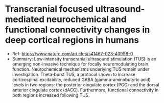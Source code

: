 <h1 id="transcranial-focused-ultrasound-mediated-neurochemical-and-functional-connectivity-changes-in-deep-cortical-regions-in-humans"><strong>Transcranial focused ultrasound-mediated neurochemical and functional connectivity changes in deep cortical regions in humans</strong></h1>
<ul>
<li>Ref: <a href="https://www.nature.com/articles/s41467-023-40998-0">https://www.nature.com/articles/s41467-023-40998-0</a></li>
<li>Summary: Low-intensity transcranial ultrasound stimulation (TUS) is an emerging non-invasive technique for focally neuromodulating brain function. Neurochemical mechanisms underlying TUS remain under investigation. Theta-burst TUS, a protocol shown to increase corticospinal excitability, reduced GABA (gamma-aminobutyric acid) levels in two regions: the posterior cingulate cortex (PCC) and the dorsal anterior cingulate cortex (dACC). Furthermore, functional connectivity in both regions increased following TUS.</li>
</ul>
<p><img alt="" src="https://velog.velcdn.com/images/yechxn/post/1467dae7-5198-4a52-9ca1-fa36314975af/image.png" /></p>